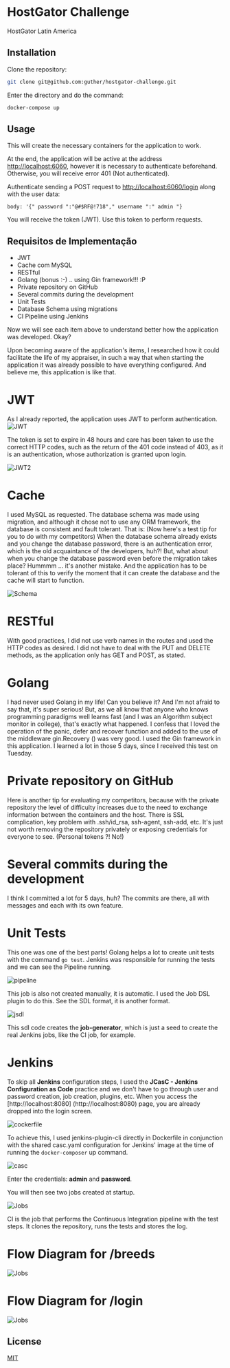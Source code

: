 # HostGator Challenge

HostGator Latin America

## Installation

Clone the repository: 
```bash
git clone git@github.com:guther/hostgator-challenge.git
```
Enter the directory and do the command:

```bash
docker-compose up
```
  

## Usage

This will create the necessary containers for the application to work.

At the end, the application will be active at the address [http://localhost:6060](http://localhost:6060), however it is necessary to authenticate beforehand. Otherwise, you will receive error 401 (Not authenticated).

Authenticate sending a POST request to [http://localhost:6060/login](http://localhost:6060/login) along with the user data:

`body: '{" password ":"@#$RF@!718"," username ":" admin "}`

You will receive the token (JWT).
Use this token to perform requests.

## Requisitos de Implementação

- JWT
- Cache com MySQL
- RESTful
- Golang (bonus :-) .. using Gin framework!!! :P
- Private repository on GitHub
- Several commits during the development
- Unit Tests
- Database Schema using migrations
- CI Pipeline using Jenkins

Now we will see each item above to understand better how the application was developed. Okay?

Upon becoming aware of the application's items, I researched how it could facilitate the life of my appraiser, in such a way that when starting the application it was already possible to have everything configured.
And believe me, this application is like that.


# JWT

As I already reported, the application uses JWT to perform authentication.
![JWT](https://raw.githubusercontent.com/guther/hostgator-challenge/dev/images/postmantoken.jpg?token=AEWA2JO67DZSSGUL4TUSFPDABX67E)

The token is set to expire in 48 hours and care has been taken to use the correct HTTP codes, such as the return of the 401 code instead of 403, as it is an authentication, whose authorization is granted upon login.

![JWT2](https://raw.githubusercontent.com/guther/webnotify/master/images/postmanres.jpg) 

# Cache 

I used MySQL as requested. The database schema was made using migration, and although it chose not to use any ORM framework, the database is consistent and fault tolerant. That is: (Now here's a test tip for you to do with my competitors) When the database schema already exists and you change the database password, there is an authentication error, which is the old acquaintance of the developers, huh?! But, what about when you change the database password even before the migration takes place? Hummmm ... it's another mistake. And the application has to be tolerant of this to verify the moment that it can create the database and the cache will start to function.

![Schema](https://raw.githubusercontent.com/guther/webnotify/master/images/migrations.jpg)

# RESTful

With good practices, I did not use verb names in the routes and used the HTTP codes as desired. I did not have to deal with the PUT and DELETE methods, as the application only has GET and POST, as stated.

# Golang
I had never used Golang in my life! Can you believe it? And I'm not afraid to say that, it's super serious! But, as we all know that anyone who knows programming paradigms well learns fast (and I was an Algorithm subject monitor in college), that's exactly what happened. I confess that I loved the operation of the panic, defer and recover function and added to the use of the middleware gin.Recovery () was very good.
I used the Gin framework in this application.
I learned a lot in those 5 days, since I received this test on Tuesday.

# Private repository on GitHub
Here is another tip for evaluating my competitors, because with the private repository the level of difficulty increases due to the need to exchange information between the containers and the host. There is SSL complication, key problem with .ssh/id_rsa, ssh-agent, ssh-add, etc. It's just not worth removing the repository privately or exposing credentials for everyone to see. (Personal tokens ?! No!)

# Several commits during the development
I think I committed a lot for 5 days, huh?
The commits are there, all with messages and each with its own feature.

# Unit Tests
This one was one of the best parts! Golang helps a lot to create unit tests with the command ``` go test ```.
Jenkins was responsible for running the tests and we can see the Pipeline running.

![pipeline](https://raw.githubusercontent.com/guther/webnotify/master/images/pipeline.jpg)

This job is also not created manually, it is automatic.
I used the Job DSL plugin to do this. See the SDL format, it is another format.

![jsdl](https://raw.githubusercontent.com/guther/webnotify/master/images/jdsl.jpg)

This sdl code creates the **job-generator**, which is just a seed to create the real Jenkins jobs, like the CI job, for example.

# Jenkins

To skip all **Jenkins** configuration steps, I used the **JCasC - Jenkins Configuration as Code** practice and we don't have to go through user and password creation, job creation, plugins, etc. When you access the [http://localhost:8080] (http://localhost:8080) page, you are already dropped into the login screen.
 
![cockerfile](https://raw.githubusercontent.com/guther/webnotify/master/images/dockerfile.jpg)

To achieve this, I used jenkins-plugin-cli directly in Dockerfile in conjunction with the shared casc.yaml configuration for Jenkins' image at the time of running the ```docker-composer``` up command.

![casc](https://raw.githubusercontent.com/guther/webnotify/master/images/casc.yaml.jpg)


Enter the credentials: **admin** and **password**.

You will then see two jobs created at startup.

![Jobs](https://raw.githubusercontent.com/guther/webnotify/master/images/jobs.jpg)

CI is the job that performs the Continuous Integration pipeline with the test steps. It clones the repository, runs the tests and stores the log.

# Flow Diagram for /breeds

![Jobs](https://raw.githubusercontent.com/guther/webnotify/master/images/diagrama_de_fluxo_breeds.jpg)


# Flow Diagram for /login

![Jobs](https://raw.githubusercontent.com/guther/webnotify/master/images/diagrama_de_fluxo_login.jpg)

## License
[MIT](https://choosealicense.com/licenses/mit/)
